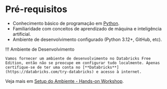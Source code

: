 # Pré-requisitos

- Conhecimento básico de programação em [Python](https://www.python.org/).
- Familiaridade com conceitos de aprendizado de máquina e inteligência artificial.
- Ambiente de desenvolvimento configurado (Python 3.12+, GitHub, etc).

!!! Ambiente de Desenvolvimento

    Vamos fornecer um ambiente de desenvolvimento no Databricks Free Edition, então não se preocupe em configurar tudo localmente. Apenas certifique-se de ter uma conta no [**Databricks**](https://databricks.com/try-databricks) e acesso à internet.

Veja mais em [Setup do Ambiente - Hands-on Workshop](./workshop/setup.md).
